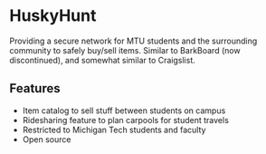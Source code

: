 # HuskyHunt
Providing a secure network for MTU students and the surrounding community to safely buy/sell items.
Similar to BarkBoard (now discontinued), and somewhat similar to Craigslist.

## Features
- Item catalog to sell stuff between students on campus
- Ridesharing feature to plan carpools for student travels
- Restricted to Michigan Tech students and faculty
- Open source
